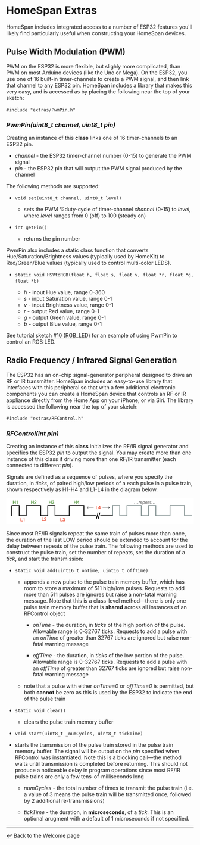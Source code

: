# HomeSpan Extras

HomeSpan includes integrated access to a number of ESP32 features you'll likely find particularly useful when constructing your HomeSpan devices.

## Pulse Width Modulation (PWM)

PWM on the ESP32 is more flexible, but slighly more complicated, than PWM on most Arduino devices (like the Uno or Mega).  On the ESP32, you use one of 16 built-in timer-channels to create a PWM signal, and then link that channel to any ESP32 pin.  HomeSpan includes a library that makes this very easy, and is accessed as by placing the following near the top of your sketch:

`#include "extras/PwmPin.h"`

### *PwmPin(uint8_t channel, uint8_t pin)*

Creating an instance of this **class** links one of 16 timer-channels to an ESP32 pin.

* *channel* - the ESP32 timer-channel number (0-15) to generate the PWM signal
* *pin* - the ESP32 pin that will output the PWM signal produced by the channel

The following methods are supported:

* `void set(uint8_t channel, uint8_t level)`

  * sets the PWM %duty-cycle of timer-channel *channel* (0-15) to *level*, where *level* ranges from 0 (off) to 100 (steady on)
  
* `int getPin()`

  * returns the pin number
  
PwmPin also includes a static class function that converts Hue/Saturation/Brightness values (typically used by HomeKit) to Red/Green/Blue values (typically used to control multi-color LEDS).

* `static void HSVtoRGB(float h, float s, float v, float *r, float *g, float *b)`

  * *h* - input Hue value, range 0-360
  * *s* - input Saturation value, range 0-1
  * *v* - input Brightness value, range 0-1
  * *r* - output Red value, range 0-1
  * *g* - output Green value, range 0-1
  * *b* - output Blue value, range 0-1

See tutorial sketch [#10 (RGB_LED)](../examples/10-RGB_LED) for an example of using PwmPin to control an RGB LED.

## Radio Frequency / Infrared Signal Generation

The ESP32 has an on-chip signal-generator peripheral designed to drive an RF or IR transmitter.  HomeSpan includes an easy-to-use library that interfaces with this peripheral so that with a few additional electronic components you can create a HomeSpan device that controls an RF or IR appliance directly from the Home App on your iPhone, or via Siri.  The library is accessed the following near the top of your sketch:

`#include "extras/RFControl.h"`

### *RFControl(int pin)*

Creating an instance of this **class** initializes the RF/IR signal generator and specifies the ESP32 *pin* to output the signal.  You may create more than one instance of this class if driving more than one RF/IR transmitter (each connected to different *pin*).

Signals are defined as a sequence of pulses, where you specify the duration, in *ticks*, of paired high/low periods of a each pulse in a pulse train, shown respectively as H1-H4 and L1-L4 in the diagram below.

![Pulse Train](images/pulseTrain.png)

Since most RF/IR signals repeat the same train of pulses more than once, the duration of the last LOW period should be extended to account for the delay between repeats of the pulse train.  The following methods are used to construct the pulse train, set the number of repeats, set the duration of a *tick*, and start the transmission:

* `static void add(uint16_t onTime, uint16_t offTime)`

  * appends a new pulse to the pulse train memory buffer, which has room to store a maximum of 511 high/low pulses.  Requests to add more than 511 pulses are ignores but raise a non-fatal warning message.  Note that this is a class-level method—there is only one pulse train memory buffer that is **shared** across all instances of an RFControl object
  
    * *onTime* - the duration, in *ticks* of the high portion of the pulse.  Allowable range is 0-32767 ticks.  Requests to add a pulse with an *onTime* of greater than 32767 ticks are ignored but raise non-fatal warning message

    * *offTime* - the duration, in *ticks* of the low portion of the pulse.  Allowable range is 0-32767 ticks.  Requests to add a pulse with an *offTime* of greater than 32767 ticks are ignored but raise non-fatal warning message
    
  * note that a pulse with either *onTime=0* or *offTime=0* is permitted, but both **cannot** be zero as this is used by the ESP32 to indicate the end of the pulse train
  
* `static void clear()`

  * clears the pulse train memory buffer

* `void start(uint8_t _numCycles, uint8_t tickTime)`

 * starts the transmission of the pulse train stored in the pulse train memory buffer.  The signal will be output on the *pin* specified when RFControl was instantiated.  Note this is a blocking call—the method waits until transmission is completed before returning.  This should not produce a noticeable delay in program operations since most RF/IR pulse trains are only a few tens-of-milliseconds long
 
   * *numCycles* - the total number of times to transmit the pulse train (i.e. a value of 3 means the pulse train will be transmitted once, followed by 2 additional  re-transmissions)
   
   * *tickTime* - the duration, in **microseconds**, of a *tick*.  This is an optional arugment with a default of 1 microseconds if not specified.
 
---

[↩️](README.md) Back to the Welcome page
